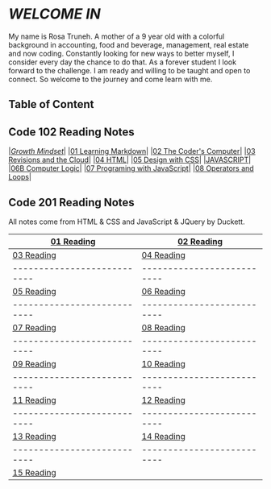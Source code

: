# *WELCOME IN*

My name is Rosa Truneh. A mother of a 9 year old with a colorful background in accounting, food and beverage, management, real estate and now coding. Constantly looking for new ways to better myself, I consider every day the chance to do that. As a forever student I look forward to the challenge. I am ready and willing to be taught and open to connect. So welcome to the journey and come learn with me.

## **Table of Content**

## Code 102 Reading Notes ##

|[*Growth Mindset*](welcome.md)|
|[01 Learning Markdown](summary.md)|
|[02 The Coder's Computer](TextEditor.md)|
|[03 Revisions and the Cloud](revisions-cloud.md)|
|[04 HTML](Designing.md)|
|[05 Design with CSS](chapter11.md)|
|[JAVASCRIPT](Javascript.md)|
|[06B Computer Logic](complogic.md)|
|[07 Programing with JavaScript](jslab7.md)|
|[08 Operators and Loops](operators.md)|

##  Code 201 Reading Notes ##

All notes come from HTML & CSS and JavaScript & JQuery by Duckett. 


| [01 Reading](class-01.md) | [02 Reading](class-02.md)|
|---------------------------|--------------------------|
| [03 Reading](class-03.md) | [04 Reading](class-04.md)|
|---------------------------|--------------------------|
| [05 Reading](class-05.md) | [06 Reading](class-06.md)
|---------------------------|--------------------------|
| [07 Reading](class-07.md) | [08 Reading](class-08.md)
|---------------------------|--------------------------|
| [09 Reading]() | [10 Reading](class-10.md) 
|---------------------------|--------------------------|
| [11 Reading]()| [12 Reading]()
|---------------------------|--------------------------|
| [13 Reading]() | [14 Reading]()
|---------------------------|--------------------------|
| [15 Reading]() |
